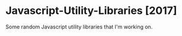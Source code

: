 Javascript-Utility-Libraries [2017]
============================

Some random Javascript utility libraries that I'm working on.
